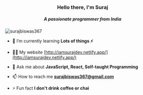 <h3 align="center">Hello there, I'm Suraj</h3>
<h5 align="center">A passionate programmer from India</h5>

<p align="left"> <img src="https://komarev.com/ghpvc/?username=surajbiswas367" alt="surajbiswas367" /> </p>

- 🌱 I’m currently learning **Lots of things ⚡**

- 👨‍💻 My website [http://iamsurajdev.netlify.app/](http://iamsurajdev.netlify.app/)

- 💬 Ask me about **JavaScript, React, Self-taught Programming**

- 📫 How to reach me **surajbiswas367@gmail.com**

- ⚡ Fun fact **I don't drink coffee or chai**

